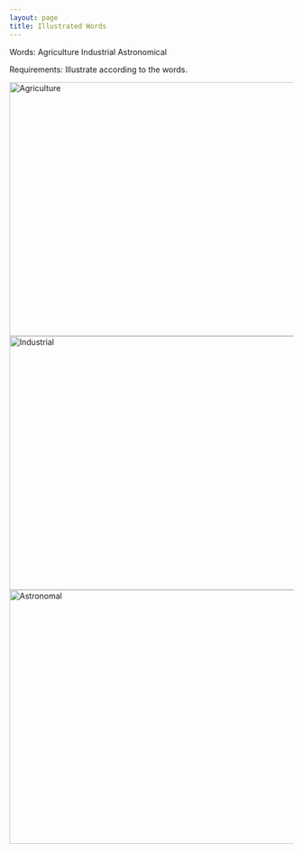 ```yaml
---
layout: page
title: Illustrated Words
---
```


Words:
Agriculture
Industrial
Astronomical

Requirements:
Illustrate according to the words. 


<img src="https://farm9.staticflickr.com/8662/16648352922_4d08618ed0_b.jpg" alt="Agriculture" height="450" width="1000">



<img src="https://farm9.staticflickr.com/8578/16623433086_908a7bf4ce_b.jpg" alt="Industrial" height="450" width="1000">



<img src="https://farm9.staticflickr.com/8610/16648307162_ef97705758_b.jpg" alt="Astronomal" height="450" width="1000">
